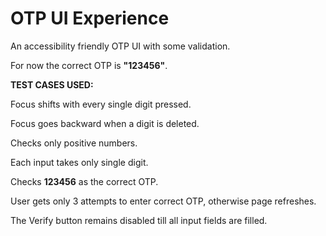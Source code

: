 # <h1>OTP UI Experience</h1>
<p>An accessibility friendly OTP UI with some validation.</p>
<p>For now the correct OTP is <strong>"123456"</strong>.</p>
<div><strong>TEST CASES USED:</strong></div>
<p>Focus shifts with every single digit pressed.</p>
<p>Focus goes backward when a digit is deleted.</p>
<p>Checks only positive numbers.</p>
<p>Each input takes only single digit.</p>
<p>Checks <strong>123456</strong> as the correct OTP.</p>
<p>User gets only 3 attempts to enter correct OTP, otherwise page refreshes.
<p>The Verify button remains disabled till all input fields are filled.</p>

